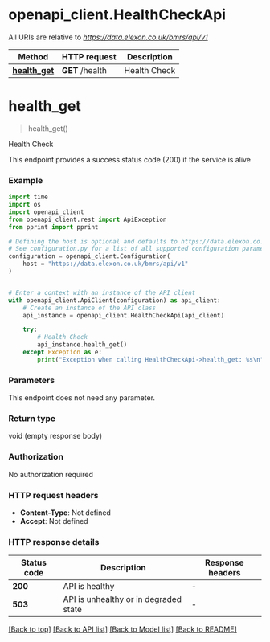 # openapi_client.HealthCheckApi

All URIs are relative to *https://data.elexon.co.uk/bmrs/api/v1*

Method | HTTP request | Description
------------- | ------------- | -------------
[**health_get**](HealthCheckApi.md#health_get) | **GET** /health | Health Check


# **health_get**
> health_get()

Health Check

This endpoint provides a success status code (200) if the service is alive

### Example

```python
import time
import os
import openapi_client
from openapi_client.rest import ApiException
from pprint import pprint

# Defining the host is optional and defaults to https://data.elexon.co.uk/bmrs/api/v1
# See configuration.py for a list of all supported configuration parameters.
configuration = openapi_client.Configuration(
    host = "https://data.elexon.co.uk/bmrs/api/v1"
)


# Enter a context with an instance of the API client
with openapi_client.ApiClient(configuration) as api_client:
    # Create an instance of the API class
    api_instance = openapi_client.HealthCheckApi(api_client)

    try:
        # Health Check
        api_instance.health_get()
    except Exception as e:
        print("Exception when calling HealthCheckApi->health_get: %s\n" % e)
```



### Parameters
This endpoint does not need any parameter.

### Return type

void (empty response body)

### Authorization

No authorization required

### HTTP request headers

 - **Content-Type**: Not defined
 - **Accept**: Not defined

### HTTP response details
| Status code | Description | Response headers |
|-------------|-------------|------------------|
**200** | API is healthy |  -  |
**503** | API is unhealthy or in degraded state |  -  |

[[Back to top]](#) [[Back to API list]](../README.md#documentation-for-api-endpoints) [[Back to Model list]](../README.md#documentation-for-models) [[Back to README]](../README.md)

